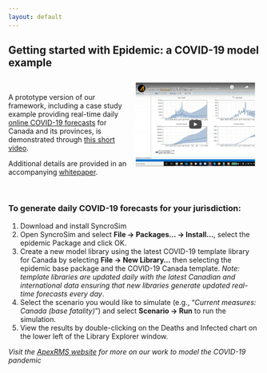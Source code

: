 ```yaml
---
layout: default
---
```


## Getting started with **Epidemic**: a COVID-19 model example

<a href="http://www.youtube.com/watch?feature=player_embedded&v=txtFYwzLoIY" target="_blank"><img src="assets/images/video-screen-cap.png" alt="COVID-19 modeling video tutorial" width="240" align="right" style="padding: 10px" width="400" /></a>

&nbsp;

A prototype version of our framework, including a case study example providing real-time daily [online COVID-19 forecasts](https://apexrms.shinyapps.io/covid19canada/) for Canada and its provinces, is demonstrated through [this short video](http://www.youtube.com/watch?feature=player_embedded&v=txtFYwzLoIY).

Additional details are provided in an accompanying [whitepaper](http://apexrms.com/dwnld/covid-19-canada-framework-whitepaper.pdf).

&nbsp;

### To generate daily COVID-19 forecasts for your jurisdiction:

1. Download and install SyncroSim
2. Open SyncroSim and select **File -> Packages… -> Install…**, select the epidemic Package and click OK.
3. Create a new model library using the latest COVID-19 template library for Canada by selecting **File -> New Library…** then selecting the epidemic base package and the COVID-19 Canada template. *Note: template libraries are updated daily with the latest Canadian and international data ensuring that new libraries generate updated real-time forecasts every day*.
4. Select the scenario you would like to simulate (e.g., “*Current measures: Canada (base fatality)*”) and select **Scenario -> Run** to run the simulation.
5. View the results by double-clicking on the Deaths and Infected chart on the lower left of the Library Explorer window.

*Visit the [ApexRMS website](https://apexrms.com/covid-19-modeling/) for more on our work to model the COVID-19 pandemic*
